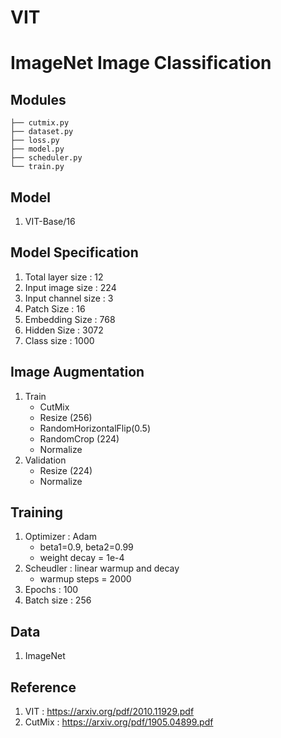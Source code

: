# VIT

# ImageNet Image Classification

## Modules
```
├── cutmix.py
├── dataset.py
├── loss.py
├── model.py
├── scheduler.py
└── train.py
```

## Model 
  1. VIT-Base/16
  
## Model Specification
  1. Total layer size : 12
  2. Input image size : 224
  3. Input channel size : 3
  4. Patch Size : 16
  5. Embedding Size : 768
  6. Hidden Size : 3072
  7. Class size : 1000

## Image Augmentation
  1. Train
      * CutMix
      * Resize (256)
      * RandomHorizontalFlip(0.5)
      * RandomCrop (224)
      * Normalize
  3. Validation
      * Resize (224)
      * Normalize

## Training 
  1. Optimizer : Adam
      * beta1=0.9, beta2=0.99
      * weight decay = 1e-4
  3. Scheudler : linear warmup and decay
      * warmup steps = 2000
  4. Epochs : 100
  5. Batch size : 256

## Data 
  1. ImageNet

## Reference
  1. VIT : https://arxiv.org/pdf/2010.11929.pdf
  2. CutMix : https://arxiv.org/pdf/1905.04899.pdf

